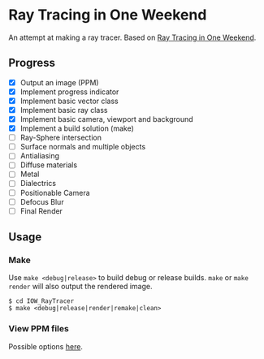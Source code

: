 # Ray Tracing in One Weekend

An attempt at making a ray tracer. Based on [Ray Tracing in One Weekend](https://raytracing.github.io/books/RayTracingInOneWeekend.html).

## Progress

- [x] Output an image (PPM)
- [x] Implement progress indicator
- [x] Implement basic vector class
- [x] Implement basic ray class
- [x] Implement basic camera, viewport and background
- [x] Implement a build solution (make)
- [ ] Ray-Sphere intersection
- [ ] Surface normals and multiple objects
- [ ] Antialiasing
- [ ] Diffuse materials
- [ ] Metal
- [ ] Dialectrics
- [ ] Positionable Camera
- [ ] Defocus Blur
- [ ] Final Render

## Usage
### Make

Use `make <debug|release>` to build debug or release builds. `make` or `make render` will also output the rendered image.

```shell
$ cd IOW_RayTracer
$ make <debug|release|render|remake|clean>
```

### View PPM files

Possible options [here](https://fileinfo.com/extension/ppm#portable_pixmap_image_file_open).
